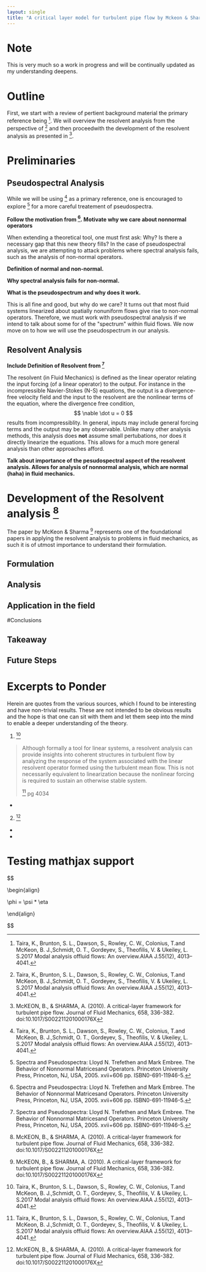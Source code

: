 ```yaml
---
layout: single 
title: "A critical layer model for turbulent pipe flow by Mckeon & Sharma"
---
```

# Note 

This is very much so a work in progress and will be continually updated as my understanding deepens.

# Outline

First, we start with a review of pertient background material the primary reference being [^1]. We will overview the resolvent analysis from the perspective of [^1] and then proceedwith the development of the resolvent analysis as presented in [^2].

# Preliminaries

## Pseudospectral Analysis

While we will be using [^1] as a primary reference, one is encouraged to explore [^3] for a more careful treatement of pseudospectra.

**Follow the motivation from [^3]. Motivate why we care about nonnormal operators**

When extending a theoretical tool, one must first ask: Why? Is there a necessary gap that this new theory fills? In the case of pseudospectral analysis, we are attempting to attack problems where spectral analysis fails, such as the analysis of non-normal operators. 

**Definition of normal and non-normal.**

**Why spectral analysis fails for non-normal.**

**What is the pseudospectrum and why does it work.**


This is all fine and good, but why do we care? It turns out that most fluid systems linearized about spatially nonuniform flows give rise to non-normal operators. Therefore, we must work with pseudospectral analysis if we intend to talk about some for of the "spectrum" within fluid flows. We now move on to how we will use the pseudospectrum in our analysis.


## Resolvent Analysis

**Include Definition of Resolvent from [^3]**

The resolvent (in Fluid Mechanics) is defined as the linear operator relating the input forcing (of a linear operator) to the output. For instance in the incompressible Navier-Stokes (N-S) equations, the output is a divergence-free velocity field and the input to the resolvent are the nonlinear terms of the equation, where the divergence free condition, $$ \nable \dot u = 0 $$ results from incompressiblity. In general, inputs may include general forcing terms and the output may be any observable. Unlike many other analysis methods, this analysis does **not** assume small pertubations, nor does it directly linearize the equations. This allows for a much more general analysis than other approaches afford.

**Talk about importance of the pesudospectral aspect of the resolvent analysis. Allows for analysis of nonnormal analysis, which are normal (haha) in fluid mechanics.**



# Development of the Resolvent analysis [^2]


The paper by McKeon & Sharma [^2] represents one of the foundational papers in applying the resolvent analysis to problems in fluid mechanics, as such it is of utmost importance to understand their formulation.

## Formulation

## Analysis

## Application in the field



#Conclusions

## Takeaway

## Future Steps


# Excerpts to Ponder

Herein are quotes from the various sources, which I found to be interesting and have non-trivial results. These are not intended to be obvious results and the hope is that one can sit with them and let them seep into the mind to enable a deeper understanding of the theory.
1. [^1]
> Although formally a tool for linear systems, a resolvent analysis can provide insights into coherent structures in turbulent flow by analyzing the response of the system associated with the linear resolvent operator formed using the turbulent mean flow. This is not necessarily equivalent to linearization because the nonlinear forcing is required to sustain an otherwise stable system.
>
> [^1] pg 4034
*
2. [^2]
*
*





# Testing mathjax support
$$

\begin{align}

\phi = \psi * \eta

\end{align}

$$









[^1]: Taira, K., Brunton, S. L., Dawson, S., Rowley, C. W., Colonius, T.and McKeon, B. J.,Schmidt, O. T., Gordeyev, S., Theofilis, V. & Ukeiley, L. S.2017 Modal analysis offluid flows: An overview.AIAA J.55(12), 4013–4041.
[^2]: McKEON, B., & SHARMA, A. (2010). A critical-layer framework for turbulent pipe flow. Journal of Fluid Mechanics, 658, 336-382. doi:10.1017/S002211201000176X
[^3]: Spectra and Pseudospectra: Lloyd N. Trefethen and Mark Embree. The Behavior of Nonnormal Matricesand Operators. Princeton University Press, Princeton, NJ, USA, 2005. xvii+606 pp. ISBN0-691-11946-5.

